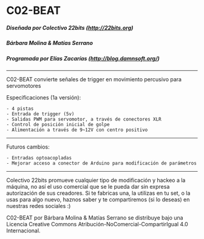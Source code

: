 
# C02-BEAT

##### Diseñada por Colectivo 22bits (http://22bits.org)
##### Bárbara Molina & Matías Serrano
##### Programada por Elías Zacarías (http://blog.damnsoft.org/)

_______________________

C02-BEAT convierte señales de trigger en movimiento percusivo para servomotores

  Especificaciones (1a versión):

    - 4 pistas 
    - Entrada de trigger (5v)
    - Salidas PWM para servomotor, a través de conectores XLR
    - Control de posición inicial de golpe
    - Alimentación a través de 9~12V con centro positivo
        
_______________________

Futuros cambios:

    - Entradas optoacopladas
    - Mejorar acceso a conector de Arduino para modificación de parámetros
    
_______________________

Colectivo 22bits promueve cualquier tipo de modificación y hackeo a la máquina, no así el uso comercial que se le pueda dar sin expresa autorización de sus creadores. Si te fabricas una, la utilizas en tu set, o la usas para algo nuevo, haznos saber y te compartiremos (si lo deseas) en nuestras redes sociales :)    

C02-BEAT por Bárbara Molina & Matías Serrano se distribuye bajo una Licencia Creative Commons Atribución-NoComercial-CompartirIgual 4.0 Internacional.    
